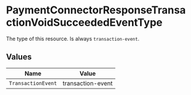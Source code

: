 # PaymentConnectorResponseTransactionVoidSucceededEventType

The type of this resource. Is always `transaction-event`.


## Values

| Name               | Value              |
| ------------------ | ------------------ |
| `TransactionEvent` | transaction-event  |